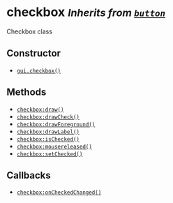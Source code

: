 checkbox <small>_Inherits from [`button`](api/button)_</small>
========

Checkbox class

Constructor
-----------

* [`gui.checkbox()`](api/gui.checkbox)

Methods
-------

* [`checkbox:draw()`](api/checkbox.draw)
* [`checkbox:drawCheck()`](api/checkbox.drawCheck)
* [`checkbox:drawForeground()`](api/checkbox.drawForeground)
* [`checkbox:drawLabel()`](api/checkbox.drawLabel)
* [`checkbox:isChecked()`](api/checkbox.isChecked)
* [`checkbox:mousereleased()`](api/checkbox.mousereleased)
* [`checkbox:setChecked()`](api/checkbox.setChecked)

Callbacks
---------

* [`checkbox:onCheckedChanged()`](api/button.onCheckedChanged)
